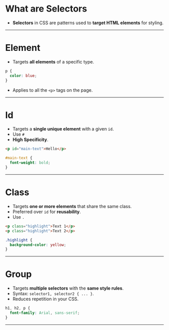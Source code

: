 # What are Selectors
- **Selectors** in CSS are patterns used to **target HTML elements** for styling.

---
# Element
- Targets **all elements** of a specific type.
``` css
p {
  color: blue;
}
```
- Applies to all the `<p>` tags on the page.

---
# Id
- Targets a **single unique element** with a given `id`.
- Use `#`
- **High Specificity**.
``` html
<p id="main-text">Hello</p>
```

``` css
#main-text {
  font-weight: bold;
}
```

---
# Class
- Targets **one or more elements** that share the same class.
- Preferred over `id` for **reusability**.
- Use `.`
``` html
<p class="highlight">Text 1</p>
<p class="highlight">Text 2</p>
```

``` css
.highlight {
  background-color: yellow;
}
```

---
# Group
- Targets **multiple selectors** with the **same style rules**.
- Syntax: `selector1, selector2 { ... }`.
- Reduces repetition in your CSS.
``` css
h1, h2, p {
  font-family: Arial, sans-serif;
}
```

---

